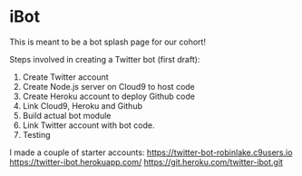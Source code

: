 # iBot
This is meant to be a bot splash page for our cohort!

Steps involved in creating a Twitter bot (first draft):

1. Create Twitter account
2. Create Node.js server on Cloud9 to host code
3. Create Heroku account to deploy Github code
4. Link Cloud9, Heroku and Github
5. Build actual bot module
6. Link Twitter account with bot code.
7. Testing

I made a couple of starter accounts:
https://twitter-bot-robinlake.c9users.io 
https://twitter-ibot.herokuapp.com/ 
https://git.heroku.com/twitter-ibot.git
